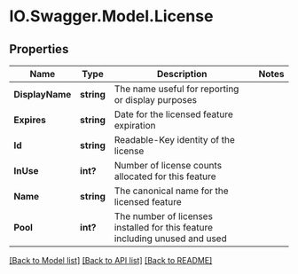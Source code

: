 # IO.Swagger.Model.License
## Properties

Name | Type | Description | Notes
------------ | ------------- | ------------- | -------------
**DisplayName** | **string** | The name useful for reporting or display purposes | 
**Expires** | **string** | Date for the licensed feature expiration | 
**Id** | **string** | Readable-Key identity of the license | 
**InUse** | **int?** | Number of license counts allocated for this feature | 
**Name** | **string** | The canonical name for the licensed feature | 
**Pool** | **int?** | The number of licenses installed for this feature including unused and used | 

[[Back to Model list]](../README.md#documentation-for-models) [[Back to API list]](../README.md#documentation-for-api-endpoints) [[Back to README]](../README.md)

